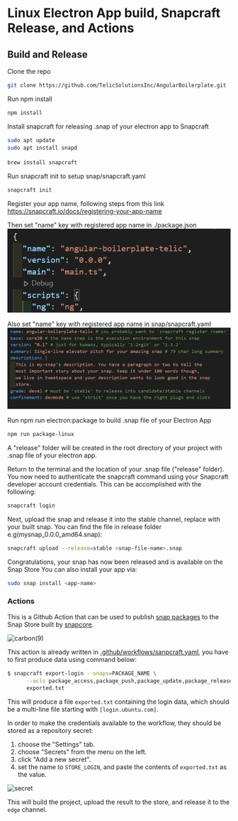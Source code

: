 # Linux Electron App build, Snapcraft Release, and Actions

## Build and Release

Clone the repo

```sh
git clone https://github.com/TelicSolutionsInc/AngularBoilerplate.git
```

Run npm install

```sh
npm install
```

Install snapcraft for releasing .snap of your electron app to Snapcraft

```sh
sudo apt update
sudo apt install snapd

brew install snapcraft
```

Run snapcraft init to setup snap/snapcraft.yaml

```sh
snapcraft init
```

Register your app name, following steps from this link
https://snapcraft.io/docs/registering-your-app-name

Then set "name" key with registered app name in ./package.json
![](images/package-img.png)

Also set "name" key with registered app name in snap/snapcraft.yaml
![](images/snapcraft-img.png)

Run npm run electron:package to build .snap file of your Electron App

```sh
npm run package-linux
```

A "release" folder will be created in the root directory of your project with .snap file of your electron app.

Return to the terminal and the location of your .snap file ("release" folder). You now need to authenticate the snapcraft command using your Snapcraft developer account credentials. This can be accomplished with the following:

```sh
snapcraft login
```

Next, upload the snap and release it into the stable channel, replace <snap-file-name> with your built snap. You can find the file in release folder
e.g(mysnap_0.0.0_amd64.snap):

```bash
snapcraft upload --release=stable <snap-file-name>.snap
```

Congratulations, your snap has now been released and is available on the Snap Store
You can also install your app via:

```sh
sudo snap install <app-name>
```

### Actions

This is a Github Action that can be used to publish [snap
packages](https://snapcraft.io) to the Snap Store built by [snapcore](https://github.com/snapcore/action-publish).

![carbon(9)](https://user-images.githubusercontent.com/42158443/147774289-49e4197d-ddd8-4e00-9a94-e1fbd55a820b.png)

This action is already written in [.github/workflows/sanpcraft.yaml](https://github.com/Efshal/boilerplate-monorepo/blob/main/.github/workflows/snapcraft-publish.yml), you have to first produce data using command below:

```sh
$ snapcraft export-login --snaps=PACKAGE_NAME \
      --acls package_access,package_push,package_update,package_release \
      exported.txt
```

This will produce a file `exported.txt` containing the login data,
which should be a multi-line file starting with `[login.ubuntu.com]`.

In order to make the credentials available to the workflow, they
should be stored as a repository secret:

1. choose the "Settings" tab.
2. choose "Secrets" from the menu on the left.
3. click "Add a new secret".
4. set the name to `STORE_LOGIN`, and paste the contents of `exported.txt` as the value.

![secret](https://github.com/snapcore/action-publish/raw/master/add-secret.jpg)

This will build the project, upload the result to the store, and
release it to the `edge` channel.
